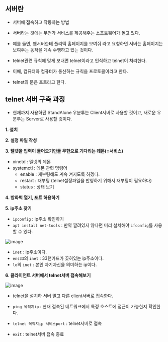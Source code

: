 
## 서버란

- 서버에 접속하고 작동하는 방법

- 서버라는 것에는 무언가 서비스를 제공해주는 소프트웨어가 돌고 있다.

- 예를 들면, 웹서버한테 폴리텍 홈페이지를 보여줘 라고 요청하면 서버는 홈페이지는 보여주는 동작을 계속 수행하고 있는 것이다. 

- telnet관련 규칙에 맞게 보내면 telnet이라고 인식하고 telnet이 처리한다.

- 이때, 컴퓨터와 컴퓨터가 통신하는 규칙을 프로토콜이라고 한다.

- telnet의 문은 포트라고 한다. 


## telnet 서버 구축 과정

- 현재까지 사용하던 StandAlone 우분투는 Client서버로 사용할 것이고, 새로운 우분투는 Server로 사용할 것이다. 

**1. 설치**

**2. 설정 파일 작성**

**3. 텔넷을 입력이 들어오기만들 무한으로 기다리는 데몬(=서비스)**
  - xinetd : 텔넷의 데몬
  - systemctl : 데몬 관련 명령어
    - enable : 재부팅해도 계속 켜지도록 하겠다.
    - restart : 재부팅 (telnet설정파일을 반영하기 위해서 재부팅이 필요하다)
    - status : 상태 보기

**4. 방화벽 열기, 포트 허용하기**

**5. ip주소 찾기**
  - `ipconfig` : ip주소 확인하기
  - `apt install net-tools` : 만약 깔려있지 않다면 미리 설치해야 `ifconfig`를 사용할 수 있다.

![image](https://user-images.githubusercontent.com/77392444/113546609-4a566900-9627-11eb-8dac-f2f8c06f503e.png)

  - `inet` : ip주소이다.
  - `ens33`의 `inet` : 33랜카드가 꽂혀있는 ip주소이다. 
  - `lo`의 `inet` : 본인 자기자신을 의미하는 ip이다.


**6. 클라이언트 서버에서 telnet서버 접속해보기**

![image](https://user-images.githubusercontent.com/77392444/113547075-30695600-9628-11eb-81cb-d48b22273ace.png)

- telnet을 설치하 서버 말고 다른 client서버로 접속한다. 

- `ping 목적지ip` : 현재 접속된 네트워크에서 특정 호스트에 접근이 가능한지 확인한다. 

- `telnet 목적지ip 서비스port` : telnet서버로 접속

- `exit` : telnet서버 접속 종료
